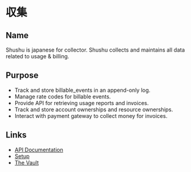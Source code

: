 # 収集

## Name

Shushu is japanese for collector. Shushu collects and maintains all data related
to usage & billing.

## Purpose

* Track and store billable_events in an append-only log.
* Manage rate codes for billable events.
* Provide API for retrieving usage reports and invoices.
* Track and store account ownerships and resource ownerships.
* Interact with payment gateway to collect money for invoices.

## Links

* [API Documentation](https://github.com/heroku/shushud/tree/master/doc)
* [Setup](https://github.com/heroku/shushu/blob/master/setup.md)
* [The Vault](https://github.com/heroku/vault_docs)
